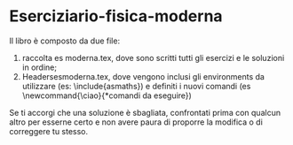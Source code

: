 # Eserciziario-fisica-moderna
Il libro è composto da due file: 
1) raccolta es moderna.tex, dove sono scritti tutti gli esercizi e le soluzioni in ordine;
2) Headersesmoderna.tex, dove vengono inclusi gli environments da utilizzare (es: \include{asmaths}) e definiti i nuovi comandi (es \newcommand{\ciao}{*comandi da eseguire})

Se ti accorgi che una soluzione è sbagliata, confrontati prima con qualcun altro per esserne certo e non avere paura di proporre la modifica o di correggere tu stesso.
